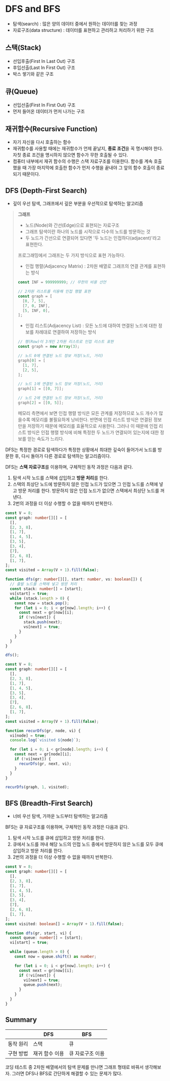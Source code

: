 # DFS and BFS

- 탐색(search) : 많은 양의 데이터 중에서 원하는 데이터를 찾는 과정
- 자료구조(data structure) : 데이터를 표현하고 관리하고 처리하기 위한 구조

## 스택(Stack)

- 선입후출(First In Last Out) 구조
- 후입선출(Last In First Out) 구조
- 박스 쌓기와 같은 구조

## 큐(Queue)

- 선입선출(First In First Out) 구조
- 먼저 들어온 데이터가 먼저 나가는 구조

## 재귀함수(Recursive Function)

- 자기 자신을 다시 호출하는 함수
- 재귀함수를 사용할 때에는 재귀함수가 언제 끝날지, **종료 조건**을 꼭 명시해야 한다. 자칫 종료 조건을 명시하지 않으면 함수가 무한 호출될 수 있다.
- 컴퓨터 내부에서 재귀 함수의 수행은 스택 자료구조를 이용한다. 함수를 계속 호출했을 때 가장 마지막에 호출한 함수가 먼저 수행을 끝내야 그 앞의 함수 호출이 종료되기 때문이다.

## DFS (Depth-First Search)

- 깊이 우선 탐색, 그래프에서 깊은 부분을 우선적으로 탐색하는 알고리즘

> **그래프**
>
> - 노드(Node)와 간선(Edge)으로 표현되는 자료구조
> - 그래프 탐색이란 하나의 노드를 시작으로 다수의 노드를 방문하는 것
> - 두 노드가 간선으로 연결되어 있다면 '두 노드는 인접하다(adjacent)'라고 표현한다.
>
> 프로그래밍에서 그래프는 두 가지 방식으로 표현 가능하다.
>
> - 인접 행렬(Adjacency Matrix) : 2차원 배열로 그래프의 연결 관계를 표현하는 방식
>
> ```javascript
> const INF = 999999999; // 무한의 비용 선언
>
> // 2차원 리스트를 이용해 인접 행렬 표현
> const graph = [
>   [0, 7, 5],
>   [7, 0, INF],
>   [5, INF, 0],
> ];
> ```
>
> - 인접 리스트(Adjacency List) : 모든 노드에 대하여 연결된 노드에 대한 정보를 차례대로 연결하여 저장하는 방식
>
> ```javascript
> // 행(Row)이 3개인 2차원 리스트로 인접 리스트 표현
> const graph = new Array(3);
>
> // 노드 0에 연결된 노드 정보 저장(노드, 거리)
> graph[0] = [
>   [1, 7],
>   [2, 5],
> ];
>
> // 노드 1에 연결된 노드 정보 저장(노드, 거리)
> graph[1] = [[0, 7]];
>
> // 노드 2에 연결된 노드 정보 저장(노드, 거리)
> graph[2] = [[0, 5]];
> ```
>
> 메모리 측면에서 보면 인접 행렬 방식은 모든 관계를 저장하므로 노드 개수가 많을수록 메모리를 불필요하게 낭비한다. 반면에 인접 리스트 방식은 연결된 정보만을 저장하기 때문에 메모리를 효율적으로 사용한다. 그러나 이 때문에 인접 리스트 방식은 인접 행렬 방식에 비해 특정한 두 노드가 연결되어 있는지에 대한 정보를 얻는 속도가 느리다.

DFS는 특정한 경로로 탐색하다가 특정한 상황에서 최대한 깊숙이 들어가서 노드를 방문한 후, 다시 돌아가 다른 경로로 탐색하는 알고리즘이다.

DFS는 **스택 자료구조**를 이용하며, 구체적인 동작 과정은 다음과 같다.

1. 탐색 시작 노드를 스택에 삽입하고 **방문 처리**를 한다.
2. 스택의 최상단 노드에 방문하지 않은 인접 노드가 있으면 그 인접 노드를 스택에 넣고 방문 처리를 한다. 방문하지 않은 인접 노드가 없으면 스택에서 최상단 노드를 꺼낸다.
3. 2번의 과정을 더 이상 수행할 수 없을 때까지 반복한다.

```typescript
const V = 8;
const graph: number[][] = [
  [],
  [2, 3, 8],
  [1, 7],
  [1, 4, 5],
  [3, 5],
  [3, 4],
  [7],
  [2, 6, 8],
  [1, 7],
];
const visited = Array(V + 1).fill(false);

function dfs(gr: number[][], start: number, vs: boolean[]) {
  // 출발 노드를 스택에 넣고 방문 처리
  const stack: number[] = [start];
  vs[start] = true;
  while (stack.length > 0) {
    const now = stack.pop();
    for (let i = 0; i < gr[now].length; i++) {
      const next = gr[now][i];
      if (!vs[next]) {
        stack.push(next);
        vs[next] = true;
      }
    }
  }
}

dfs();
```

```typescript
const V = 8;
const graph: number[][] = [
  [],
  [2, 3, 8],
  [1, 7],
  [1, 4, 5],
  [3, 5],
  [3, 4],
  [7],
  [2, 6, 8],
  [1, 7],
];
const visited = Array(V + 1).fill(false);

function recurDfs(gr, node, vi) {
  vi[node] = true;
  console.log(`visited ${node}`);

  for (let i = 0; i < gr[node].length; i++) {
    const next = gr[node][i];
    if (!vi[next]) {
      recurDfs(gr, next, vi);
    }
  }
}

recurDfs(graph, 1, visited);
```

## BFS (Breadth-First Search)

- 너비 우선 탐색, 가까운 노드부터 탐색하는 알고리즘

BFS는 큐 자료구조를 이용하며, 구체적인 동작 과정은 다음과 같다.

1. 탐색 시작 노드를 큐에 삽입하고 방문 처리를 한다.
2. 큐에서 노드를 꺼내 해당 노드의 인접 노드 중에서 방문하지 않은 노드를 모두 큐에 삽입하고 방문 처리를 한다.
3. 2번의 과정을 더 이상 수행할 수 없을 때까지 반복한다.

```typescript
const V = 8;
const graph: number[][] = [
  [],
  [2, 3, 8],
  [1, 7],
  [1, 4, 5],
  [3, 5],
  [3, 4],
  [7],
  [2, 6, 8],
  [1, 7],
];
const visited: boolean[] = Array(V + 1).fill(false);

function dfs(gr, start, vi) {
  const queue: number[] = [start];
  vi[start] = true;

  while (queue.length > 0) {
    const now = queue.shift() as number;

    for (let i = 0; i < gr[now].length; i++) {
      const next = gr[now][i];
      if (!vi[next]) {
        vi[next] = true;
        queue.push(next);
      }
    }
  }
}
```

## Summary

|           | DFS            | BFS              |
| --------- | -------------- | ---------------- |
| 동작 원리 | 스택           | 큐               |
| 구현 방법 | 재귀 함수 이용 | 큐 자료구조 이용 |

코딩 테스트 중 2차원 배열에서의 탐색 문제를 만나면 그래프 형태로 바꿔서 생각해보자. 그러면 DFS나 BFS로 간단하게 해결할 수 있는 문제가 많다.
